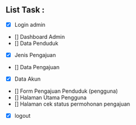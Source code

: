 ## List Task :
- [x] Login admin
- [] Dashboard Admin
- [] Data Penduduk
- [x] Jenis Pengajuan
- [] Data Pengajuan
- [x] Data Akun
- [] Form Pengajuan Penduduk (pengguna)
- [] Halaman Utama Pengguna
- [] Halaman cek status permohonan pengajuan 
- [x] logout